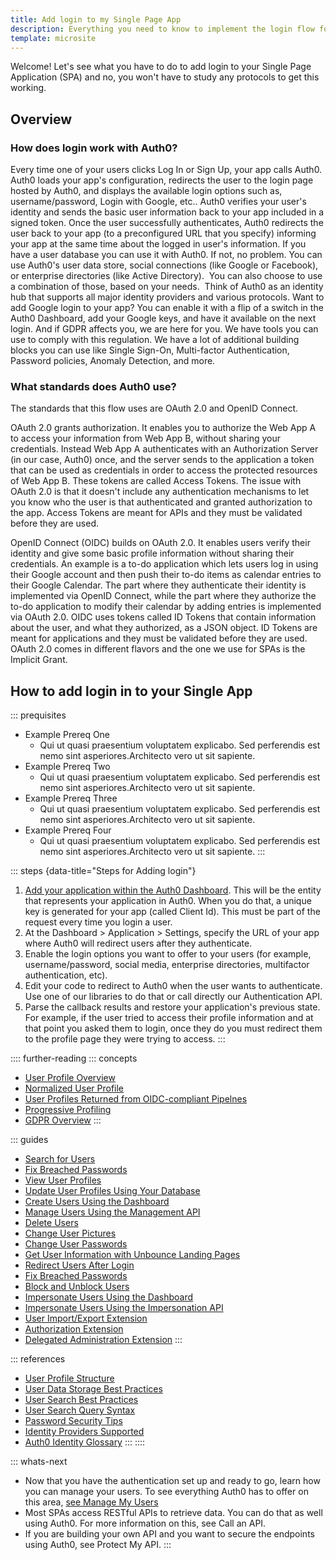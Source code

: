 ```yaml
---
title: Add login to my Single Page App
description: Everything you need to know to implement the login flow for Single Page Applications (SPAs)
template: microsite
---
```


Welcome! Let's see what you have to do to add login to your Single Page Application (SPA) and no, 
you won't have to study any protocols to get this working.

## Overview

### How does login work with Auth0?

Every time one of your users clicks Log In or Sign Up, your app calls Auth0. Auth0 loads your app's configuration, redirects the user to the login page hosted by Auth0, and displays the available login options such as, username/password, Login with Google, etc.. Auth0 verifies your user's identity and sends the basic user information back to your app included in a signed token. Once the user successfully authenticates, Auth0 redirects the user back to your app (to a preconfigured URL that you specify) informing your app at the same time about the logged in user's information. If you have a user database you can use it with Auth0. If not, no problem. You can use Auth0's user data store, social connections (like Google or Facebook), or enterprise directories (like Active Directory).  You can also choose to use a combination of those, based on your needs.  Think of Auth0 as an identity hub that supports all major identity providers and various protocols. Want to add Google login to your app? You can enable it with a flip of a switch in the Auth0 Dashboard, add your Google keys, and have it available on the next login. And if GDPR affects you, we are here for you. We have tools you can use to comply with this regulation. 
We have a lot of additional building blocks you can use like Single Sign-On, Multi-factor Authentication, Password policies, Anomaly Detection, and more.

### What standards does Auth0 use?

The standards that this flow uses are OAuth 2.0 and OpenID Connect.

OAuth 2.0 grants authorization. It enables you to authorize the Web App A to access your information from Web App B, without sharing your credentials. Instead Web App A authenticates with an Authorization Server (in our case, Auth0) once, and the server sends to the application a token that can be used as credentials in order to access the protected resources of Web App B. These tokens are called Access Tokens. The issue with OAuth 2.0 is that it doesn't include any authentication mechanisms to let you know who the user is that authenticated and granted authorization to the app. Access Tokens are meant for APIs and they must be validated before they are used.

OpenID Connect (OIDC) builds on OAuth 2.0. It enables users verify their identity and give some basic profile information without sharing their credentials. An example is a to-do application which lets users log in using their Google account and then push their to-do items as calendar entries to their Google Calendar. The part where they authenticate their identity is implemented via OpenID Connect, while the part where they authorize the to-do application to modify their calendar by adding entries is implemented via OAuth 2.0. OIDC uses tokens called ID Tokens that contain information about the user, and what they authorized, as a JSON object. ID Tokens are meant for applications and they must be validated before they are used.
OAuth 2.0 comes in different flavors and the one we use for SPAs is the Implicit Grant.

## How to add login in to your Single App
::: prequisites
  * Example Prereq One
    - Qui ut quasi praesentium voluptatem explicabo. Sed perferendis est nemo sint asperiores.Architecto vero ut sit sapiente.
  * Example Prereq Two
    - Qui ut quasi praesentium voluptatem explicabo. Sed perferendis est nemo sint asperiores.Architecto vero ut sit sapiente.
  * Example Prereq Three
    - Qui ut quasi praesentium voluptatem explicabo. Sed perferendis est nemo sint asperiores.Architecto vero ut sit sapiente.
  * Example Prereq Four
    - Qui ut quasi praesentium voluptatem explicabo. Sed perferendis est nemo sint asperiores.Architecto vero ut sit sapiente.
:::

::: steps {data-title="Steps for Adding login"}
  1. [Add your application within the Auth0 Dashboard](/user-profile/overview-user-profile). This will be the entity that represents your application in Auth0. When you do that, a unique key is generated for your app (called Client Id). This must be part of the request every time you login a user.
  2. At the Dashboard > Application > Settings, specify the URL of your app where Auth0 will redirect users after they authenticate.
  3. Enable the login options you want to offer to your users (for example, username/password, social media, enterprise directories, multifactor authentication, etc).
  4. Edit your code to redirect to Auth0 when the user wants to authenticate. Use one of our libraries to do that or call directly our Authentication API.
  5. Parse the callback results and restore your application's previous state.  For example, if the user tried to access their profile information and at that point you asked them to login, once they do you must redirect them to the profile page they were trying to access.
:::

:::: further-reading
::: concepts
  * [User Profile Overview](/user-profile/overview-user-profile)
  * [Normalized User Profile](/user-profile/normalized/auth0)
  * [User Profiles Returned from OIDC-compliant Pipelnes](/user-profile/normalized/oidc)
  * [Progressive Profiling](/user-profile/progressive-profiling)
  * [GDPR Overview](/compliance/overview-gdpr)
:::

::: guides
  * [Search for Users](/search/v3)
  * [Fix Breached Passwords](/anomaly-detection/breached-passwords)
  * [View User Profiles](/user-profile/view-users)
  * [Update User Profiles Using Your Database](/user-profile/update-user-profiles-using-your-database)
  * [Create Users Using the Dashboard](/dashboard/create-users)
  * [Manage Users Using the Management API](/user-profile/manage-users-using-the-management-api)
  * [Delete Users](/user-profile/delete-users)
  * [Change User Pictures](/user-profile/change-user-pictures)
  * [Change User Passwords](/connections/database/password-change)
  * [Get User Information with Unbounce Landing Pages](get-user-information-with-unbounce-landing-pages)
  * [Redirect Users After Login](redirect-users-after-login)
  * [Fix Breached Passwords](/anomaly-detection/fix-breached-passwords)
  * [Block and Unblock Users](/user-profile/block-and-unblock-users)
  * [Impersonate Users Using the Dashboard](/user-profile/impersonate-users-using-the-dashboard)
  * [Impersonate Users Using the Impersonation API](/user-profile/impersonate-users-using-the-impersonation-api)
  * [User Import/Export Extension](/extensions/user-import-export)
  * [Authorization Extension](/extensions/authorization-extension/v2)
  * [Delegated Administration Extension](/extensions/delegated-admin/v3)
:::

::: references
  * [User Profile Structure](/user-profile/user-profile-structure)
  * [User Data Storage Best Practices](/user-profile/user-data-storage-best-practices)
  * [User Search Best Practices](/user-profile/user-search-best-practices)
  * [User Search Query Syntax](/search/v3/query-syntax)
  * [Password Security Tips](/anomaly-detection/password-security-tips)
  * [Identity Providers Supported](/connections/identity-providers-supported)
  * [Auth0 Identity Glossary](https://auth0.com/identity-glossary)
:::
::::

::: whats-next
  * Now that you have the authentication set up and ready to go, learn how you can manage your users. To see everything Auth0 has to offer on this area, [see Manage My Users](microsite-connect-users-to-your-identity-platform)
  * Most SPAs access RESTful APIs to retrieve data. You can do that as well using Auth0. For more information on this, see Call an API.
  * If you are building your own API and you want to secure the endpoints using Auth0, see Protect My API.
:::